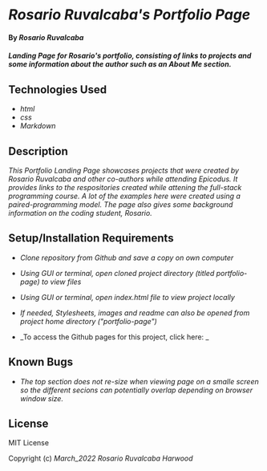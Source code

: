 # _Rosario Ruvalcaba's Portfolio Page_

#### By _**Rosario Ruvalcaba**_

#### _Landing Page for Rosario's portfolio, consisting of links to projects and some information about the author such as an About Me section._

## Technologies Used

* _html_
* _css_
* _Markdown_

## Description

_This Portfolio Landing Page showcases projects that were created by Rosario Ruvalcaba and other co-authors while attending Epicodus. It provides links to the respositories created while attening the full-stack programming course. A lot of the examples here were created using a paired-programming model. The page also gives some background information on the coding student, Rosario._

## Setup/Installation Requirements

* _Clone repository from Github and save a copy on own computer_

* _Using GUI or terminal, open cloned project directory (titled portfolio-page) to view files_

* _Using GUI or terminal, open index.html file to view project locally_

* _If needed, Stylesheets, images and readme can also be opened from project home directory ("portfolio-page")_

* _To access the Github pages for this project, click here: _

## Known Bugs

* _The top section does not re-size when viewing page on a smalle screen so the different secions can potentially overlap depending on browser window size._

## License

MIT License

Copyright (c) _March_2022_ _Rosario Ruvalcaba Harwood_